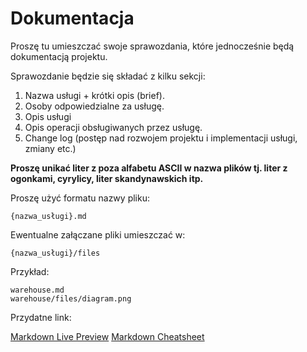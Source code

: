 # Dokumentacja
Proszę tu umieszczać swoje sprawozdania, które jednocześnie będą dokumentacją projektu.

Sprawozdanie będzie się składać z kilku sekcji:

1. Nazwa usługi + krótki opis (brief).
2. Osoby odpowiedzialne za usługę.
3. Opis usługi
4. Opis operacji obsługiwanych przez usługę.
5. Change log (postęp nad rozwojem projektu i implementacji usługi, zmiany etc.)

**Proszę unikać liter z poza alfabetu ASCII w nazwa plików tj. liter z ogonkami, cyrylicy, liter skandynawskich itp.**

Proszę użyć formatu nazwy pliku:

    {nazwa_usługi}.md



Ewentualne załączane pliki umieszczać w:

    {nazwa_usługi}/files

Przykład:

    warehouse.md
    warehouse/files/diagram.png


Przydatne link:

[Markdown Live Preview](http://markdownlivepreview.com/)
[Markdown Cheatsheet](https://github.com/adam-p/markdown-here/wiki/Markdown-Cheatsheet)
